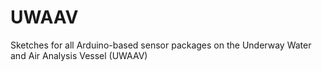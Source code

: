 # UWAAV
Sketches for all Arduino-based sensor packages on the Underway Water and Air Analysis Vessel (UWAAV)
